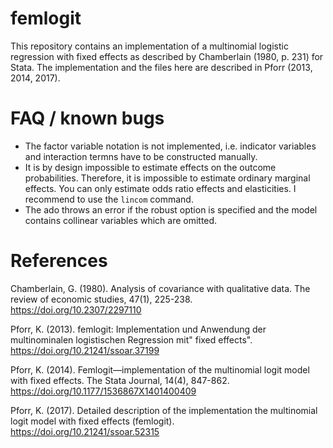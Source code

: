 # femlogit
This repository contains an implementation of a multinomial logistic regression with fixed effects as described by Chamberlain (1980, p. 231) for Stata. The implementation and the files here are described in Pforr (2013, 2014, 2017).

# FAQ / known bugs
* The factor variable notation is not implemented, i.e. indicator variables and interaction termns have to be constructed manually. 
* It is by design impossible to estimate effects on the outcome probabilities. Therefore, it is impossible to estimate ordinary marginal effects. You can only estimate odds ratio effects and elasticities. I recommend to use the `lincom` command.
* The ado throws an error if the robust option is specified and the model contains collinear variables which are omitted.

# References
Chamberlain, G. (1980). Analysis of covariance with qualitative data. The review of economic studies, 47(1), 225-238. https://doi.org/10.2307/2297110

Pforr, K. (2013). femlogit: Implementation und Anwendung der multinominalen logistischen Regression mit" fixed effects". https://doi.org/10.21241/ssoar.37199

Pforr, K. (2014). Femlogit—implementation of the multinomial logit model with fixed effects. The Stata Journal, 14(4), 847-862. https://doi.org/10.1177/1536867X1401400409

Pforr, K. (2017). Detailed description of the implementation the multinomial logit model with fixed effects (femlogit). https://doi.org/10.21241/ssoar.52315
